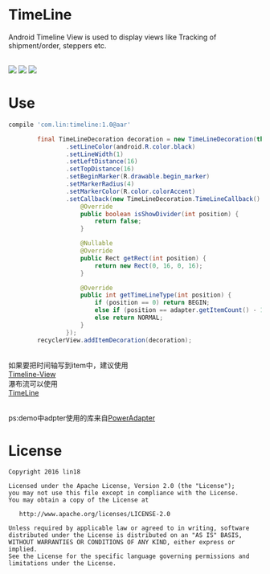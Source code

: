 # TimeLine
Android Timeline View is used to display views like Tracking of shipment/order, steppers etc.

<br>![](https://github.com/lin18/TimeLine/blob/master/screenshots/20170821160031.png?raw=true)
![](https://github.com/lin18/TimeLine/blob/master/screenshots/20170821160048.png?raw=true)
![](https://github.com/lin18/TimeLine/blob/master/screenshots/20170821160103.png?raw=true)

# Use
```gradle
compile 'com.lin:timeline:1.0@aar'
```

``` Java
        final TimeLineDecoration decoration = new TimeLineDecoration(this)
                .setLineColor(android.R.color.black)
                .setLineWidth(1)
                .setLeftDistance(16)
                .setTopDistance(16)
                .setBeginMarker(R.drawable.begin_marker)
                .setMarkerRadius(4)
                .setMarkerColor(R.color.colorAccent)
                .setCallback(new TimeLineDecoration.TimeLineCallback() {
                    @Override
                    public boolean isShowDivider(int position) {
                        return false;
                    }

                    @Nullable
                    @Override
                    public Rect getRect(int position) {
                        return new Rect(0, 16, 0, 16);
                    }

                    @Override
                    public int getTimeLineType(int position) {
                        if (position == 0) return BEGIN;
                        else if (position == adapter.getItemCount() - 1) return END_FULL;
                        else return NORMAL;
                    }
                });
        recyclerView.addItemDecoration(decoration);
```
<br>如果要把时间轴写到item中，建议使用
<br>[Timeline-View](https://github.com/vipulasri/Timeline-View)
<br>瀑布流可以使用
<br>[TimeLine](https://github.com/vivian8725118/TimeLine)

<br>ps:demo中adpter使用的库来自[PowerAdapter](https://github.com/lin18/PowerAdapter)

# License
```
Copyright 2016 lin18

Licensed under the Apache License, Version 2.0 (the "License");
you may not use this file except in compliance with the License.
You may obtain a copy of the License at

   http://www.apache.org/licenses/LICENSE-2.0

Unless required by applicable law or agreed to in writing, software
distributed under the License is distributed on an "AS IS" BASIS,
WITHOUT WARRANTIES OR CONDITIONS OF ANY KIND, either express or implied.
See the License for the specific language governing permissions and
limitations under the License.
```

